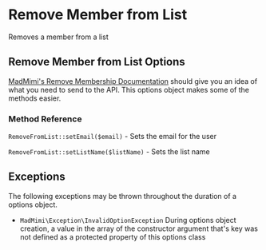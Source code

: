 # Remove Member from List

Removes a member from a list

## Remove Member from List Options

[MadMimi's Remove Membership Documentation](https://madmimi.com/developer/lists/remove-membership) should give you an idea
of what you need to send to the API.  This options object makes some of the methods easier.

### Method Reference

`RemoveFromList::setEmail($email)` - Sets the email for the user

`RemoveFromList::setListName($listName)` - Sets the list name

## Exceptions

The following exceptions may be thrown throughout the duration of a options object.

- `MadMimi\Exception\InvalidOptionException` During options object creation, a value in the array of the constructor argument that's key was not defined as a protected property of this options class
